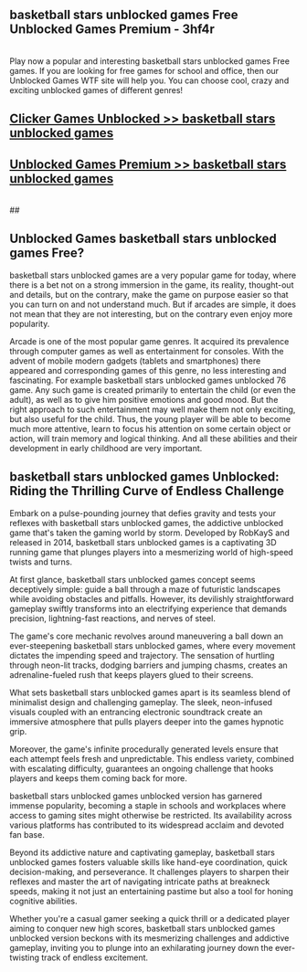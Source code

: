 ## basketball stars unblocked games Free Unblocked Games Premium - 3hf4r <br>
<br>
Play now a popular and interesting basketball stars unblocked games Free games. If you are looking for free games for school and office, then our Unblocked Games WTF site will help you. You can choose cool, crazy and exciting unblocked games of different genres!


##  [Clicker Games Unblocked >> basketball stars unblocked games](http://freeplayer.one?title=basketball_stars_unblocked_games&ref=04)

##  [Unblocked Games Premium >> basketball stars unblocked games](http://freeplayer.one?title=basketball_stars_unblocked_games&ref=04)
  <br>
  ##



## Unblocked Games basketball stars unblocked games Free?

basketball stars unblocked games are a very popular game for today, where there is a bet not on a strong immersion in the game, its reality, thought-out and details, but on the contrary, make the game on purpose easier so that you can turn on and not understand much. But if arcades are simple, it does not mean that they are not interesting, but on the contrary even enjoy more popularity.

Arcade is one of the most popular game genres. It acquired its prevalence through computer games as well as entertainment for consoles. With the advent of mobile modern gadgets (tablets and smartphones) there appeared and corresponding games of this genre, no less interesting and fascinating. For example basketball stars unblocked games unblocked 76 game. Any such game is created primarily to entertain the child (or even the adult), as well as to give him positive emotions and good mood. But the right approach to such entertainment may well make them not only exciting, but also useful for the child. Thus, the young player will be able to become much more attentive, learn to focus his attention on some certain object or action, will train memory and logical thinking. And all these abilities and their development in early childhood are very important.

##  basketball stars unblocked games Unblocked: Riding the Thrilling Curve of Endless Challenge

Embark on a pulse-pounding journey that defies gravity and tests your reflexes with basketball stars unblocked games, the addictive unblocked game that's taken the gaming world by storm. Developed by RobKayS and released in 2014, basketball stars unblocked games is a captivating 3D running game that plunges players into a mesmerizing world of high-speed twists and turns.

At first glance, basketball stars unblocked games concept seems deceptively simple: guide a ball through a maze of futuristic landscapes while avoiding obstacles and pitfalls. However, its devilishly straightforward gameplay swiftly transforms into an electrifying experience that demands precision, lightning-fast reactions, and nerves of steel.

The game's core mechanic revolves around maneuvering a ball down an ever-steepening basketball stars unblocked games, where every movement dictates the impending speed and trajectory. The sensation of hurtling through neon-lit tracks, dodging barriers and jumping chasms, creates an adrenaline-fueled rush that keeps players glued to their screens.

What sets basketball stars unblocked games apart is its seamless blend of minimalist design and challenging gameplay. The sleek, neon-infused visuals coupled with an entrancing electronic soundtrack create an immersive atmosphere that pulls players deeper into the games hypnotic grip.

Moreover, the game's infinite procedurally generated levels ensure that each attempt feels fresh and unpredictable. This endless variety, combined with escalating difficulty, guarantees an ongoing challenge that hooks players and keeps them coming back for more.

basketball stars unblocked games unblocked version has garnered immense popularity, becoming a staple in schools and workplaces where access to gaming sites might otherwise be restricted. Its availability across various platforms has contributed to its widespread acclaim and devoted fan base.

Beyond its addictive nature and captivating gameplay, basketball stars unblocked games fosters valuable skills like hand-eye coordination, quick decision-making, and perseverance. It challenges players to sharpen their reflexes and master the art of navigating intricate paths at breakneck speeds, making it not just an entertaining pastime but also a tool for honing cognitive abilities.

Whether you're a casual gamer seeking a quick thrill or a dedicated player aiming to conquer new high scores, basketball stars unblocked games unblocked version beckons with its mesmerizing challenges and addictive gameplay, inviting you to plunge into an exhilarating journey down the ever-twisting track of endless excitement.
